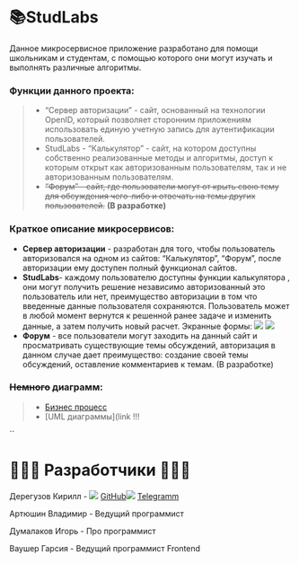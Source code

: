 
# 📚StudLabs
Данное микросервисное приложение разработано для помощи школьникам и студентам, с помощью которого они могут изучать и выполнять различные алгоритмы.
### Функции данного проекта: 
>- “Сервер авторизации” - сайт, основанный на технологии OpenID, который позволяет сторонним приложениям использовать единую учетную запись для аутентификации пользователей.
>- StudLabs - “Калькулятор” - сайт, на котором доступны собственно реализованные методы и алгоритмы, доступ к которым открыт как авторизованным пользователям, так и не авторизованным пользователям.
>- <s>“Форум” - сайт, где пользователи могут от	крыть свою тему для обсуждения чего-либо и отвечать на темы других пользователей.</s> <b>(В разработке)</b>
### Краткое описание микросервисов:
-  <b>Сервер авторизации</b> - разработан для того, чтобы пользователь авторизовался на одном из сайтов: “Калькулятор”, “Форум”, после авторизации ему доступен полный функционал сайтов.
- <b>StudLabs</b>- каждому пользователю доступны функции калькулятора , они могут получить решение независимо авторизованный это пользователь или нет, преимущество авторизации в том что введенные данные пользователя сохраняются. Пользователь может в любой момент вернутся к решенной ранее задаче и изменить данные, а затем получить новый расчет.
Экранные формы: 
![](https://i.ibb.co/V2f0gMZ/2019-06-06-13-45-25.png)
![](https://i.ibb.co/2PkYDnp/2019-06-06-13-50-32.png)
- <b>Форум</b> - все пользователи могут заходить на данный сайт и просматривать существующие темы обсуждений, авторизация в данном случае дает преимущество: создание своей темы обсуждений, оставление комментариев к темам. (В разработке)
### <s>Немного</s> диаграмм:
>- [Бизнес процесс](https://www.draw.io/?lightbox=1&target=blank&highlight=0000ff&nav=1&page-id=JPXyB_yvT1oJmiFpy0np&title=Untitled%20Diagram.drawio#Uhttps%3A%2F%2Fdrive.google.com%2Fuc%3Fid%3D184uZYj7tdhRoGAQLhu5NvAifQslcy7Rk%26export%3Ddownload)
>- [UML диаграммы](link !!!

``
# 👨🏻‍💻 Разработчики 👨🏻‍💻
Дерегузов Кирилл - ![](https://img.icons8.com/nolan/25/000000/github.png) [GitHub](https://github.com/kirill20123456)![](https://img.icons8.com/color/25/000000/telegram-app.png) [Telegramm](https://t-do.ru/kirill20123456)

Артюшин Владимир -  Ведущий программист

Думалаков Игорь - Про программист

Ваушер Гарсия - Ведущий программист Frontend
